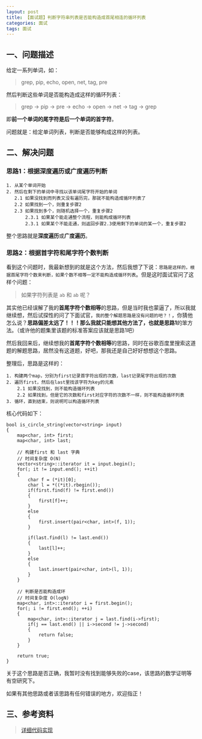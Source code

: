 ```yaml
---
layout: post
title: 【面试题】判断字符串列表是否能构造成首尾相连的循环列表
categories: 面试
tags: 面试
---
```


## 一、问题描述

给定一系列单词，如：

> grep, pip, echo, open, net, tag, pre

然后判断这些单词是否能构造成这样的循环列表：

> grep -> pip -> pre -> echo -> open -> net -> tag -> grep

即**前一个单词的尾字符是后一个单词的首字符**。

问题就是：给定单词列表，判断是否能够构成这样的列表。


## 二、解决问题

### 思路1：根据深度遍历或广度遍历判断

    1. 从某个单词开始
    2. 然后在剩下的单词中寻找以该单词尾字符开始的单词
       2.1 如果没找到而列表又没有遍历完，那就不能构造成循环列表了
       2.2 如果找到一个，则重复步骤2
       2.3 如果找到多个，则随机选择一个，重复步骤2
           2.3.1 如果某个能走通整个流程，则能构成循环列表
           2.3.1 如果某个不能走通，则返回步骤2.3使用剩下的单词的某一个，重复步骤2

整个思路就是**深度遍历**或**广度遍历**。

<!--more-->

### 思路2：根据首字符和尾字符个数判断

看到这个问题时，我最新想到的就是这个方法，然后我想了下说：`思路是这样的，根据首尾字符个数来判断，如果个数不相等一定不能构造成循环列表`。但是这时面试官问了这样个问题：

> 如果字符列表是 `ab` 和 `ab` 呢？

其实他已经误解了我的**首尾字符个数相等**的思路，但是当时我也蒙逼了，所以我就继续想，然后试探性的问了下面试官，`我的整个解题思路是没有问题的吧？！`，你猜他怎么说？**思路偏差太远了！！！**那么我就只能想其他方法了，也就是**思路1**的笨方法。（或许他的题集里该题的标准答案应该就是思路1吧）

然后我回来后，继续想我的**首尾字符个数相等**的思路，同时在谷歌百度里搜索这道题的解题思路，居然没有这道题，好吧，那我还是自己好好想想这个思路。

整理后，思路是这样的：

    1. 构建两个map，分别为first记录首字符出现的次数，last记录尾字符出现的次数
    2. 遍历first，然后在last里找该字符为key的元素
        2.1 如果没找到，则不能构造循环列表
        2.2 如果找到，但是它的次数和first对应字符的次数不一样，则不能构造循环列表
    3. 循环，直到结束，则说明可以构造循环列表

核心代码如下：

    bool is_circle_string(vector<string> input)
    {
        map<char, int> first;
        map<char, int> last;
    
        // 构建first 和 last 字典
        // 时间复杂度 O(N)
        vector<string>::iterator it = input.begin();
        for(; it != input.end(); ++it)
        {
            char f = (*it)[0];
            char l = *((*it).rbegin());
            if(first.find(f) != first.end())
            {
                first[f]++;
            }
            else
            {
                first.insert(pair<char, int>(f, 1));
            }

            if(last.find(l) != last.end())
            {
                last[l]++;
            }
            else
            {
                last.insert(pair<char, int>(l, 1));
            }
        }

        // 判断是否能构造成环
        // 时间复杂度 O(logN)
        map<char, int>::iterator i = first.begin();
        for(; i != first.end(); ++i)
        {
            map<char, int>::iterator j = last.find(i->first);
            if(j == last.end() || i->second != j->second)
            {
                return false;
            }
        }
    
        return true;
    }

关于这个思路是否正确，我暂时没有找到能够失败的case，该思路的数学证明等有空研究下。

如果有其他思路或者该思路有任何错误的地方，欢迎指正！

## 三、参考资料

> [详细代码实现](https://github.com/thinkerou/Interview-Questions-And-Solutions/blob/master/src/is_circle_string.cc)











